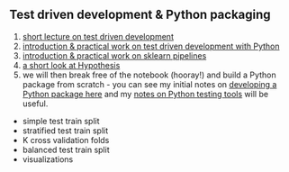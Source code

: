 ## Test driven development & Python packaging

1. [short lecture on test driven development](https://github.com/ADGEfficiency/programming-resources/tree/master/test-driven-development)
2. [introduction & practical work on test driven development with Python](https://github.com/ADGEfficiency/teaching-monolith/blob/master/test-driven-development/tdd.ipynb)
3. [introduction & practical work on sklearn pipelines](https://github.com/ADGEfficiency/teaching-monolith/blob/master/test-driven-development/sklearn-pipelines.ipynb)
4. [a short look at Hypothesis](https://github.com/ADGEfficiency/teaching-monolith/blob/master/test-driven-development/hypothesis.ipynb)
5. we will then break free of the notebook (hooray!) and build a Python package from scratch - you can see my initial notes on [developing a Python package here](https://github.com/ADGEfficiency/teaching-monolith/blob/master/test-driven-development/python-packaging.md) and my [notes on Python testing tools](https://github.com/ADGEfficiency/programming-resources/blob/master/test-driven-development/pytest.md) will be useful.

- simple test train split
- stratified test train split
- K cross validation folds
- balanced test train split
- visualizations
